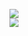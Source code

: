 [![](https://img.shields.io/badge/Made%20With-Github%20Spray-lightgrey.svg?style=for-the-badge&logo=github)](https://github.com/Annihil/github-spray#16198)  
[![](https://i.imgur.com/2DrTn0Z.gif)](https://github.com/Annihil/github-spray)